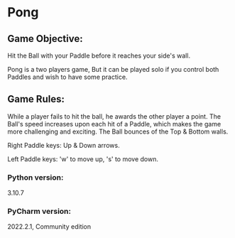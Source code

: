 # Pong

## Game Objective:
Hit the Ball with your Paddle before it reaches your side's wall.

Pong is a two players game, But it can be played solo if you control both Paddles and wish to have some practice.

## Game Rules:
While a player fails to hit the ball, he awards the other player a point.
The Ball's speed increases upon each hit of a Paddle, which makes the game more challenging and exciting.
The Ball bounces of the Top & Bottom walls.

Right Paddle keys: Up & Down arrows.

Left Paddle keys: 'w' to move up, 's' to move down.

### Python version:
3.10.7
### PyCharm version:
2022.2.1, Community edition


